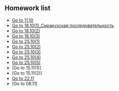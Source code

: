 ## Homework list
* [Go to 11.10](https://github.com/AlimG11/Homework/blob/main/11.10.md)
* [Go to 18.10(1)_Сиракузская последовательность](https://github.com/AlimG11/Homework/blob/main/18.10(1)_Сиракузская%20последовательность.md)
* [Go to 18.10(2)](https://github.com/AlimG11/Homework/blob/main/18.10(2).md)
* [Go to 18.10(3)](https://github.com/AlimG11/Homework/blob/main/18.10(3).md)
* [Go to 25.10(1)](https://github.com/AlimG11/Homework/blob/main/25.10(1).md)
* [Go to 25.10(2)](https://github.com/AlimG11/Homework/blob/main/25.10(2).md)
* [Go to 25.10(3)](https://github.com/AlimG11/Homework/blob/main/25.10(3).md)
* [Go to 25.10(4)](https://github.com/AlimG11/Homework/blob/main/25.10(4).md)
* [Go to 25.10(5)](https://github.com/AlimG11/Homework/blob/main/25.10(5).md)
* [Go to 15.11(1)]
* [Go to 15.11(2)]
* [Go to 22.11](https://github.com/AlimG11/Homework/blob/main/22.11.md)
* [Go to 08.11]
